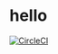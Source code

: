 # hello
[![CircleCI](https://dl.circleci.com/status-badge/img/gh/justinadjassem/hello/tree/main.svg?style=svg)](https://dl.circleci.com/status-badge/redirect/gh/justinadjassem/hello/tree/main)